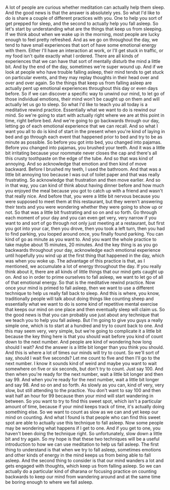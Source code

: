  A lot of people are curious whether meditation can actually help them sleep. And the good news is that the answer is absolutely yes. So what I'd like to do is share a couple of different practices with you. One to help you sort of get prepped for sleep, and the second to actually help you fall asleep. So let's start by understanding what are the things that keep us from sleeping. If we think about when we wake up in the morning, most people are lucky enough to feel pretty refreshed. And as we go on throughout the day, we tend to have small experiences that sort of have some emotional energy with them. Either I'll have an interaction at work, or I'll get stuck in traffic, or my food isn't quite exactly what I ordered. There are all kinds of experiences that we can have that sort of mentally disturb the mind a little bit. And by the end of the day, sometimes we're super wound up. And if we look at people who have trouble falling asleep, their mind tends to get stuck on particular events, and they may replay thoughts in their head over and over and over again. So the things that keep us from falling asleep are actually pent up emotional experiences throughout this day or even days before. So if we can discover a specific way to unwind our mind, to let go of those individual emotions, their mind won't be caught up on them and will actually let us go to sleep. So what I'd like to teach you all today is a meditative rewind practice. Essentially what we want to do is rewind our mind. So we're going to start with actually right where we are at this point in time, right before bed. And we're going to go backwards through our day, letting go of each emotional experience that we can recall. And so what I want you all to do is kind of start in the present when you're kind of laying in bed and go through each event that happened prior to bed and try to be as minute as possible. So before you got into bed, you changed into pajamas. Before you changed into pajamas, you brushed your teeth. And it was a little bit irritating because your roommate never closes the cap and there's all this crusty toothpaste on the edge of the tube. And so that was kind of annoying. And so acknowledge that emotion and then kind of move backward. Before I brushed my teeth, I used the bathroom. And that was a little bit annoying too because I was out of toilet paper and that was really frustrating. So acknowledge that frustration and then move earlier. And so in that way, you can kind of think about having dinner before and how much you enjoyed the meal because you got to catch up with a friend and wasn't that really nice. And before that, you were a little bit nervous because you were supposed to meet them at this restaurant, but they weren't answering their texts and you were wondering whether they were going to show up or not. So that was a little bit frustrating and so on and so forth. Go through each moment of your day and you can even get very, very narrow if you want to and sort of go through not only just meeting at a restaurant, but first you got into your car, then you drove, then you took a left turn, then you had to find parking, you looped around once, you finally found parking. You can kind of go as minute as you want to. And you want the whole practice to take maybe about 15 minutes, 20 minutes. And the key thing is as you go backwards throughout your day, acknowledge each emotional experience until hopefully you wind up at the first thing that happened in the day, which was when you woke up. The advantage of this practice is that, as I mentioned, we accumulate a lot of energy throughout the day. If you really think about it, there are all kinds of little things that our mind gets caught up on. And so in order to prime ourselves to fall asleep, we want to let go of all of that emotional energy. So that is the meditative rewind practice. Now once your mind is primed to fall asleep, then we want to use a different technique to help us really fall back to sleep. And this is where, you know, traditionally people will talk about doing things like counting sheep and essentially what we want to do is some kind of repetitive mental exercise that keeps our mind on one place and then eventually sleep will claim us. So the good news is that you can probably use just about any technique that we teach you to help you fall asleep. But I'm going to give you guys a really simple one, which is to start at a hundred and try to count back to one. And this may seem very, very simple, but we're going to complicate it a little bit because the key thing here is that you should wait before you kind of count down to the next number. And people are kind of wondering how long should I wait? And the answer is a little bit longer than you think you should. And this is where a lot of times our minds will try to count. So we'll sort of say, should I wait five seconds? Let me count to five and then I'll go to the next number. I know it sounds kind of weird and maybe you want to wait somewhere on five or six seconds, but don't try to count. Just say 100. And then when you're ready for the next number, wait a little bit longer and then say 99. And when you're ready for the next number, wait a little bit longer and say 98. And so on and so forth. As slowly as you can, kind of very, very slow, but still attending to the practice. You don't want to say 100 and then wait half an hour for 99 because then your mind will start wandering in between. So you want to try to find this sweet spot, which isn't a particular amount of time, because if your mind keeps track of time, it's actually doing something else. So we want to count as slow as we can and yet keep our mind on counting. And what I found is that people who can find this sweet spot are able to actually use this technique to fall asleep. Now some people may be wondering what happens if I get to one. And if you get to one, you haven't been doing the technique right. So unfortunately, slow down a little bit and try again. So my hope is that these two techniques will be a useful introduction to how we can use meditation to help us fall asleep. The first thing to understand is that when we try to fall asleep, sometimes emotions and other kinds of energy in the mind keeps us from being able to fall asleep. And the second thing to consider is that our mind wanders a lot and gets engaged with thoughts, which keep us from falling asleep. So we can actually do a particular kind of dharana or focusing practice on counting backwards to keep our mind from wandering around and at the same time be boring enough to where we fall asleep.